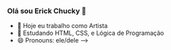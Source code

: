 ### Olá sou Erick Chucky 👋


- 🔭 Hoje eu trabalho como Artista  
- 🌱 Estudando HTML, CSS, e Lógica de Programação
- 😄 Pronouns: ele/dele
-->
